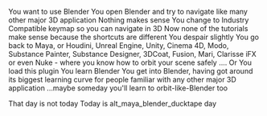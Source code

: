 You want to use Blender
You open Blender and try to navigate like many other major 3D application
Nothing makes sense
You change to Industry Compatible keymap so you can navigate in 3D
Now none of the tutorials make sense because the shortcuts are different
You despair slightly
You go back to Maya, or Houdini, Unreal Engine, Unity, Cinema 4D, Modo, Substance Painter, Substance Designer, 3DCoat, Fusion, Mari, Clarisse iFX or even Nuke - where you know how to orbit your scene safely
.... Or
You load this plugin
You learn Blender
You get into Blender, having got around its biggest learning curve for people familiar with any other major 3D application
...maybe someday you'll learn to orbit-like-Blender too


That day is not today
Today is alt_maya_blender_ducktape day

